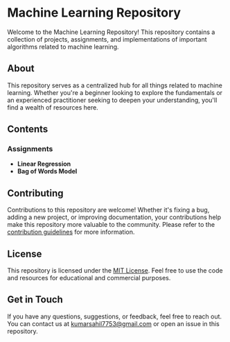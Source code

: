 # Machine Learning Repository

Welcome to the Machine Learning Repository! This repository contains a collection of projects, assignments, and implementations of important algorithms related to machine learning.

## About

This repository serves as a centralized hub for all things related to machine learning. Whether you're a beginner looking to explore the fundamentals or an experienced practitioner seeking to deepen your understanding, you'll find a wealth of resources here.

## Contents

### Assignments

- **Linear Regression**
- **Bag of Words Model**

## Contributing

Contributions to this repository are welcome! Whether it's fixing a bug, adding a new project, or improving documentation, your contributions help make this repository more valuable to the community. Please refer to the [contribution guidelines](CONTRIBUTING.md) for more information.

## License

This repository is licensed under the [MIT License](LICENSE). Feel free to use the code and resources for educational and commercial purposes.

## Get in Touch

If you have any questions, suggestions, or feedback, feel free to reach out. You can contact us at [kumarsahil7753@gmail.com](mailto:kumarsahil7753@gmail.com) or open an issue in this repository.

